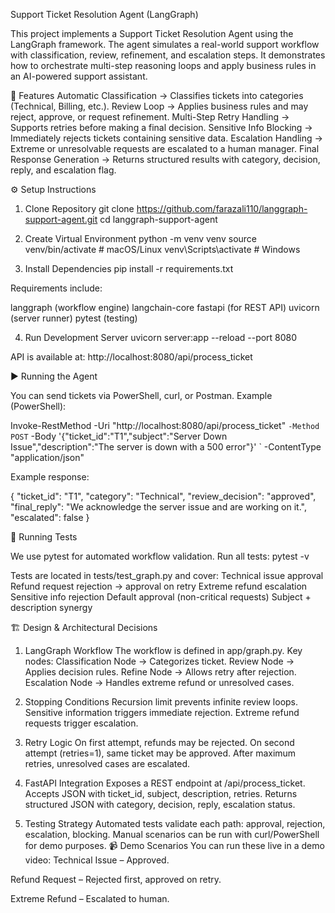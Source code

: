 Support Ticket Resolution Agent (LangGraph)

This project implements a Support Ticket Resolution Agent using the LangGraph
framework. The agent simulates a real-world support workflow with classification, review, refinement, and escalation steps.
It demonstrates how to orchestrate multi-step reasoning loops and apply business rules in an AI-powered support assistant.

🚀 Features
Automatic Classification → Classifies tickets into categories (Technical, Billing, etc.).
Review Loop → Applies business rules and may reject, approve, or request refinement.
Multi-Step Retry Handling → Supports retries before making a final decision.
Sensitive Info Blocking → Immediately rejects tickets containing sensitive data.
Escalation Handling → Extreme or unresolvable requests are escalated to a human manager.
Final Response Generation → Returns structured results with category, decision, reply, and escalation flag.

⚙️ Setup Instructions
1. Clone Repository
git clone https://github.com/farazali110/langgraph-support-agent.git
cd langgraph-support-agent

2. Create Virtual Environment
python -m venv venv
source venv/bin/activate     # macOS/Linux
venv\Scripts\activate        # Windows

3. Install Dependencies
pip install -r requirements.txt

Requirements include:

langgraph (workflow engine)
langchain-core
fastapi (for REST API)
uvicorn (server runner)
pytest (testing)

4. Run Development Server
uvicorn server:app --reload --port 8080

API is available at:
http://localhost:8080/api/process_ticket

▶️ Running the Agent

You can send tickets via PowerShell, curl, or Postman.
Example (PowerShell):

Invoke-RestMethod -Uri "http://localhost:8080/api/process_ticket" `
  -Method POST `
  -Body '{"ticket_id":"T1","subject":"Server Down Issue","description":"The server is down with a 500 error"}' `
  -ContentType "application/json"


Example response:

{
  "ticket_id": "T1",
  "category": "Technical",
  "review_decision": "approved",
  "final_reply": "We acknowledge the server issue and are working on it.",
  "escalated": false
}

🧪 Running Tests

We use pytest for automated workflow validation.
Run all tests:
pytest -v

Tests are located in tests/test_graph.py and cover:
Technical issue approval
Refund request rejection → approval on retry
Extreme refund escalation
Sensitive info rejection
Default approval (non-critical requests)
Subject + description synergy

🏗️ Design & Architectural Decisions
1. LangGraph Workflow
The workflow is defined in app/graph.py. Key nodes:
Classification Node → Categorizes ticket.
Review Node → Applies decision rules.
Refine Node → Allows retry after rejection.
Escalation Node → Handles extreme refund or unresolved cases.

2. Stopping Conditions
Recursion limit prevents infinite review loops.
Sensitive information triggers immediate rejection.
Extreme refund requests trigger escalation.

3. Retry Logic
On first attempt, refunds may be rejected.
On second attempt (retries=1), same ticket may be approved.
After maximum retries, unresolved cases are escalated.

4. FastAPI Integration
Exposes a REST endpoint at /api/process_ticket.
Accepts JSON with ticket_id, subject, description, retries.
Returns structured JSON with category, decision, reply, escalation status.

5. Testing Strategy
Automated tests validate each path: approval, rejection, escalation, blocking.
Manual scenarios can be run with curl/PowerShell for demo purposes.
📹 Demo Scenarios
You can run these live in a demo video:
Technical Issue – Approved.

Refund Request – Rejected first, approved on retry.

Extreme Refund – Escalated to human.

